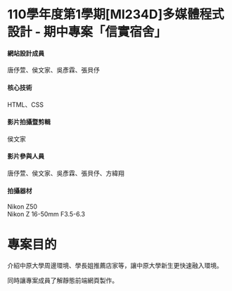 # 110學年度第1學期[MI234D]多媒體程式設計 - 期中專案「信實宿舍」
<h4>網站設計成員</h4>
唐伃萱、侯文家、吳彥霖、張貝伃
<h4>核心技術</h4>
HTML、CSS
<h4>影片拍攝暨剪輯</h4>
侯文家
<h4>影片參與人員</h4>
唐伃萱、侯文家、吳彥霖、張貝伃、方緯翔
<h4>拍攝器材</h4>
Nikon Z50<br>
Nikon Z 16-50mm F3.5-6.3

# 專案目的
<p>介紹中原大學周邊環境、學長姐推薦店家等，讓中原大學新生更快速融入環境。</p>
<p>同時讓專案成員了解靜態前端網頁製作。</p>
